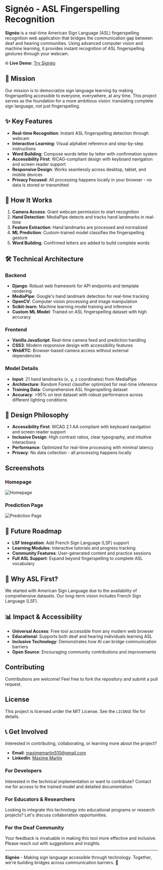 # Signéo - ASL Fingerspelling Recognition

**Signéo** is a real-time American Sign Language (ASL) fingerspelling recognition web application that bridges the communication gap between deaf and hearing communities. Using advanced computer vision and machine learning, it provides instant recognition of ASL fingerspelling gestures through your webcam.

🌐 **Live Demo**: [Try Signéo](https://fingerspelltosign.up.railway.app)

## 🎯 Mission

Our mission is to democratize sign language learning by making fingerspelling accessible to everyone, everywhere, at any time. This project serves as the foundation for a more ambitious vision: translating complete sign language, not just fingerspelling.

## ✨ Key Features

- **Real-time Recognition**: Instant ASL fingerspelling detection through webcam
- **Interactive Learning**: Visual alphabet reference and step-by-step instructions
- **Word Building**: Compose words letter by letter with confirmation system
- **Accessibility First**: WCAG-compliant design with keyboard navigation and screen reader support
- **Responsive Design**: Works seamlessly across desktop, tablet, and mobile devices
- **Privacy Focused**: All processing happens locally in your browser - no data is stored or transmitted

## 🚀 How It Works

1. **Camera Access**: Grant webcam permission to start recognition
2. **Hand Detection**: MediaPipe detects and tracks hand landmarks in real-time
3. **Feature Extraction**: Hand landmarks are processed and normalized
4. **ML Prediction**: Custom-trained model classifies the fingerspelling gesture
5. **Word Building**: Confirmed letters are added to build complete words

## 🛠️ Technical Architecture

### Backend
- **Django**: Robust web framework for API endpoints and template rendering
- **MediaPipe**: Google's hand landmark detection for real-time tracking
- **OpenCV**: Computer vision processing and image manipulation
- **Scikit-learn**: Machine learning model training and inference
- **Custom ML Model**: Trained on ASL fingerspelling dataset with high accuracy

### Frontend
- **Vanilla JavaScript**: Real-time camera feed and prediction handling
- **CSS3**: Modern responsive design with accessibility features
- **WebRTC**: Browser-based camera access without external dependencies

### Model Details
- **Input**: 21 hand landmarks (x, y, z coordinates) from MediaPipe
- **Architecture**: Random Forest classifier optimized for real-time inference
- **Training Data**: Comprehensive ASL fingerspelling dataset
- **Accuracy**: >95% on test dataset with robust performance across different lighting conditions

## 🎨 Design Philosophy

- **Accessibility First**: WCAG 2.1 AA compliant with keyboard navigation and screen reader support
- **Inclusive Design**: High contrast ratios, clear typography, and intuitive interactions
- **Performance**: Optimized for real-time processing with minimal latency
- **Privacy**: No data collection - all processing happens locally

## Screenshots

### Homepage
![Homepage](static/asl.jpg)

### Prediction Page
![Prediction Page](static/detect.png)

## 🔮 Future Roadmap

- **LSF Integration**: Add French Sign Language (LSF) support
- **Learning Modules**: Interactive tutorials and progress tracking
- **Community Features**: User-generated content and practice sessions
- **Full ASL Support**: Expand beyond fingerspelling to complete ASL vocabulary


## 🤝 Why ASL First?

We started with American Sign Language due to the availability of comprehensive datasets. Our long-term vision includes French Sign Language (LSF).

## 📊 Impact & Accessibility

- **Universal Access**: Free tool accessible from any modern web browser
- **Educational**: Supports both deaf and hearing individuals learning ASL
- **Inclusive Technology**: Demonstrates how AI can bridge communication barriers
- **Open Source**: Encouraging community contributions and improvements

## Contributing

Contributions are welcome! Feel free to fork the repository and submit a pull request.

## License

This project is licensed under the MIT License. See the `LICENSE` file for details.

## 📞 Get Involved

Interested in contributing, collaborating, or learning more about the project?

- **Email**: [maximemartin510@gmail.com](mailto:maximemartin510@gmail.com)
- **LinkedIn**: [Maxime Martin](https://www.linkedin.com/in/maxime-martin-090731aa/)

### For Developers
Interested in the technical implementation or want to contribute? Contact me for access to the trained model and detailed documentation.

### For Educators & Researchers
Looking to integrate this technology into educational programs or research projects? Let's discuss collaboration opportunities.

### For the Deaf Community
Your feedback is invaluable in making this tool more effective and inclusive. Please reach out with suggestions and insights.

---

**Signéo** - Making sign language accessible through technology. Together, we're building bridges across communication barriers. 🤟
